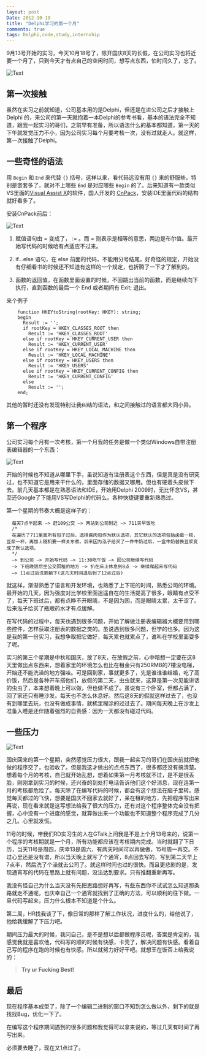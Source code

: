 ```yaml
---
layout: post
Date: 2012-10-19
title: "Delphi学习的第一个月"
comments: true
tags: Delphi,code,study,internship
---
```


9月13号开始的实习，今天10月18号了，除开国庆8天的长假，在公司实习也将近要一个月了，只到今天才有点自己的空闲时间，想写点东西，怕时间久了，忘了。

![Text](https://dl.dropboxusercontent.com/u/24683331/blog_img/Delphi.png)

<!-- more -->

## 第一次接触

虽然在实习之前就知道，公司基本用的是Delphi，但还是在进公司之后才接触上Delphi 的，来公司的第一天就抱着一本Delphi的参考书看，基本的语法完全不知道，跟我一起实习的哥们，之前早有准备，所以语法什么的基本都知道，第一天的下午就发觉压力不小，因为公司实习每个月要考核一次，没有过就走人。就这样，第一次接触了Delphi。

## 一些奇怪的语法
用 `Begin` 和 `End` 来代替 `{}` 括号，这样以来，看代码远没有用 `{}` 来的舒服些，特别是嵌套多了，就对不上哪些 `End` 是对应哪些 `Begin` 的了。后来知道有一款类似VS里面的[Visual Assist X](http://www.wholetomato.com/)的软件，国人开发的 [CnPack](http://www.cnpack.org/index.php?lang=zh-cn)，安装IDE里面代码的结构就好看多了。

安装CnPack前后：

![Text](https://dl.dropboxusercontent.com/u/24683331/blog_img/Delphi_s_short.png)

1. 赋值语句由 = 变成了， := 。而 = 则表示是相等的意思，两边是布尔值。最开始写代码的时候哈有点适应不过来。

2. if…else 语句，在 else 前面的代码，不能用分号结尾，好奇怪的规定，开始没有仔细看书的时候还不知道有这样的一个规定，也折腾了一下才了解到的。

3. 函数的返回值，在函数里面设置的时候，不回跳出当前的函数，而是继续向下执行，直到函数的最后一个 End 或者期间有 Exit; 退出。 

来个例子

```
	function HKEYtoString(rootKey: HKEY): string;
	begin
	  Result := '';
	  if rootKey = HKEY_CLASSES_ROOT then
	    Result := 'HKEY_CLASSES_ROOT'
	  else if rootKey = HKEY_CURRENT_USER then
	    Result := 'HKEY_CURRENT_USER'
	  else if rootKey = HKEY_LOCAL_MACHINE then
	    Result := 'HKEY_LOCAL_MACHINE'
	  else if rootKey = HKEY_USERS then
	    Result := 'HKEY_USERS'
	  else if rootKey = HKEY_CURRENT_CONFIG then
	    Result := 'HKEY_CURRENT_CONFIG'
	  else
	    Result := '';
	end;
```

其他的暂时还没有发现特别让我纠结的语法，和之间接触过的语言都大同小异。

## 第一个程序

公司实习每个月有一次考核，第一个月我的任务是做一个类似Windows自带注册表编辑器的一个东西：	

![Text](https://dl.dropboxusercontent.com/u/24683331/blog_img/first_delphi_pro.png)

开始的时候也不知道从哪里下手，虽说知道有注册表这个东西，但是真是没有研究过，也不知道它是用来干什么的，里面存储的数据又哪用。但也有硬着头皮做下去。前几天基本都是在熟悉语法和IDE，开始用Delphi 2009时，无比怀念VS，甚至还Google了下能用VS写Delphi的代码么。各种快捷键要重新熟悉过。

第一个星期的节奏大概是这样子的：

```
  每天7点半起来 –> 赶109公交 –> 两站到公司附近 –> 711买早饭吃 
  /*
  在遍历了711里面所有包子过后，选择酱肉包作为默认选项，其它默认的选项包括卤蛋一枚，豆浆一杯，再加上随机要一样关东煮。后来因为泓子给买了一件牛奶过后，一盒牛奶替换豆浆变成了默认选项。
  */ 
  –> 到公司 –> 开始写代码 –> 11:30吃午饭 –> 回公司继续写代码 
  –> 下班晚饭后坐公交回租的地方 –> 扒在床上休息到8点 –> 继续爬起来写代码
  –> 11点过后洗簌躺下(这几天时间退后到了12点过后) 
```	

就这样，渐渐熟悉了语言和开发环境，也熟悉了上下班的时间，熟悉公司的环境。最开始的几天，因为强度对比学校里面逍遥自在的生活提高了很多，眼睛有点受不了，每天下班过后，都有点睁不开眼睛，不是因为困，而是眼睛太累，太干涩了。后来泓子给买了瓶眼药水才有点缓解。

在写代码的过程中，每天也遇到很多问题，开始了解做注册表编辑器大概要用到哪些控件，怎样获取注册表的数据之类的。虽说遇到很多问题，但学的也多。因为这是我的第一份实习，我想争取把它做好，每天累也就累点了，谁叫在学校里面耍多了呢。

实习的第三个星期是中秋和国庆，放了8天，在放假之前，心中暗想一定要在这8天里做出点东西来，想着家里的环境怎么也比在租金只有250RMB的7楼没电梯，开始还不能洗澡的地方强哇。可是回到家，事就更多了，先是谁谁谁结婚，吃了高价饭，然后是各种开车搭他们，放假的第二天，虫虫就来，这算是第一次见能讲话的虫虫了，本来想着晚上可以做，但也做不成了。虽说有三个卧室，但都占满了，回了家还只有睡沙发。每天也不怎么休息好。然后这8天的假就这样过去了，也没有到哪里去玩，也没有做成事情，就稀里糊涂的过过去了。期间每天晚上在沙发上准备入睡是还伴随着强烈的自责感：因为一天都没有碰过代码。

## 一些压力

![Text](https://dl.dropboxusercontent.com/u/24683331/blog_img/yl.jpg)

国庆回来的第一个星期，突然感觉压力很大，跟我一起实习的哥们在国庆前就把他做的程序交了，也验收了。但是我这才做出的点点东西了，很多都还没有搞清楚。想着每个月的考核，自己就开始乱想，想着如果第一月考核就不过，是不是很丢脸，刚刚拿到实习的时候，还兴奋的到处打电话告诉他们这个好消息，现在连第一月的考核都危险了。每天除了在编写代码的时候，都会有这个想法在脑子里转。感觉每天都过的飞快，想要是国庆不回家去就好了，呆在租的地方，先把程序写出来再说，现在看来就是这写想法给我了很大的压力，还有对这个程序整体完全没有把握，心中没有一个进度的感觉，就算做出来一个功能也不知道整个程序完成了几分之几。心里就发慌。

11号的时候，带我们RD实习生的人在GTalk上问我是不是上个月13号来的，说第一个程序的考核期就是一个月，所有功能都应该在考核期内完成。当时就翻了下日历，当天11号是周四，庆幸13是周六，有两天时间可以再做做，15号周一再交。不过心里还是没有谱，所以当天晚上就写了个通宵，8点回去写的，写到第二天早上7点半，然后洗了个澡就去公司了。就这样时间也过的很快。而且更悲剧的是，发现通宵写的代码在思路上就有问题，没法达到要求。只有推翻重新再写。

我没有怪自己为什么当天没有先把思路想好再写，有些东西你不试试怎么知道那条路就走不通呢，也庆幸自己一个通宵就找到了正确的方法，可以顺利的往下做。一旦代码写起来，压力什么根本不知道是个什么。

第二周，HR找我谈了下，像日常的那样了解工作状况，进度什么的，给他说了，他给我缓解了下压力吧。

期间压力最大的时候，我问自己，是不是想以后都做程序员呢，答案是肯定的，我感觉我就是喜欢他，代码写的顺的时候有快感，卡壳了，解决问题有快感。看着自己写的程序在跑的时候也有快感。所以就努力好好干吧。就想王在饭否上给我说的： 	

> **Try ur Fucking Best!** 

## 最后

现在程序基本成型了，除了一个编辑二进制的窗口不知到怎么做以外，剩下的就是找找Bug，优化一下了。

在编写这个程序期间遇到的很多问题和我觉得可以拿来说的，等过几天有时间了再写出来。

必须要去睡了，现在又1点过了。